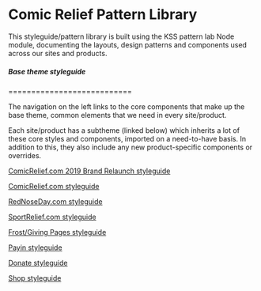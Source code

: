 # Comic Relief Pattern Library

This styleguide/pattern library is built using the KSS pattern lab Node module, documenting the layouts, design patterns and components used across our sites and products.


##### Base theme styleguide
===========================

The navigation on the left links to the core components that make up the base theme, common elements that we need in every site/product.

Each site/product has a subtheme (linked below) which inherits a lot of these core styles and components, imported on a need-to-have basis. In addition to this, they also include any new product-specific components or overrides.

<p><a href="cr19/index.html" class="link link--red">ComicRelief.com 2019 Brand Relaunch styleguide</a></p>
<p><a href="cr/index.html" class="link link--red">ComicRelief.com styleguide</a></p>
<p><a href="rnd/index.html" class="link link--red">RedNoseDay.com styleguide</a></p>
<p><a href="sr/index.html" class="link link--red">SportRelief.com styleguide</a></p>
<p><a href="frost/index.html" class="link link--red">Frost/Giving Pages styleguide</a></p>
<p><a href="payin/index.html" class="link link--red">Payin styleguide</a></p>
<p><a href="donate/index.html" class="link link--red">Donate styleguide</a></p>
<p><a href="shop/index.html" class="link link--red">Shop styleguide</a></p>
